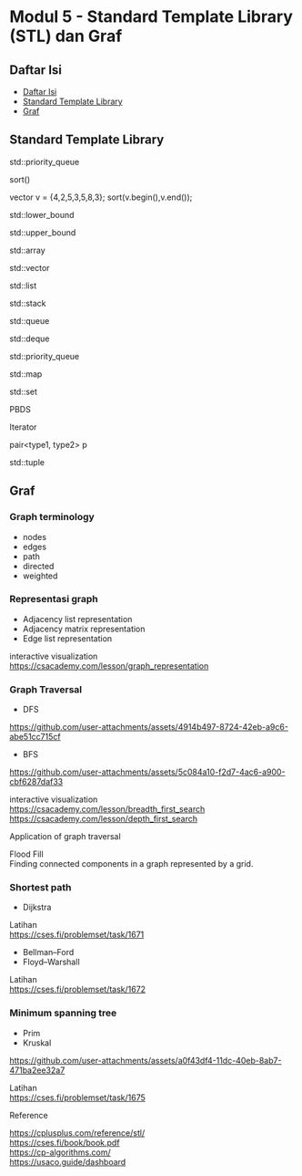 # Modul 5 - Standard Template Library (STL) dan Graf

## Daftar Isi
- [Daftar Isi](#Daftar-Isi)
- [Standard Template Library](#Standard-Template-Library)
- [Graf](#Graf)

## Standard Template Library

std::priority_queue

sort() 

vector<int> v = {4,2,5,3,5,8,3};
sort(v.begin(),v.end());


std::lower_bound

std::upper_bound

std::array

std::vector

std::list

std::stack

std::queue

std::deque

std::priority_queue

std::map

std::set

PBDS

Iterator

pair<type1, type2> p

std::tuple



## Graf

### Graph terminology
- nodes
- edges
- path
- directed
- weighted

### Representasi graph
- Adjacency list representation
- Adjacency matrix representation
- Edge list representation

interactive visualization <br />
https://csacademy.com/lesson/graph_representation


### Graph Traversal
- DFS

https://github.com/user-attachments/assets/4914b497-8724-42eb-a9c6-abe51cc715cf

- BFS

https://github.com/user-attachments/assets/5c084a10-f2d7-4ac6-a900-cbf6287daf33


interactive visualization <br />
https://csacademy.com/lesson/breadth_first_search <br />
https://csacademy.com/lesson/depth_first_search <br />

Application of graph traversal

Flood Fill <br />
Finding connected components in a graph represented by a grid.


### Shortest path
- Dijkstra 

Latihan <br />
https://cses.fi/problemset/task/1671

- Bellman–Ford
- Floyd–Warshall

Latihan <br />
https://cses.fi/problemset/task/1672

### Minimum spanning tree
- Prim
- Kruskal

https://github.com/user-attachments/assets/a0f43df4-11dc-40eb-8ab7-471ba2ee32a7

Latihan <br />
https://cses.fi/problemset/task/1675

Reference

https://cplusplus.com/reference/stl/ <br />
https://cses.fi/book/book.pdf <br />
https://cp-algorithms.com/ <br />
https://usaco.guide/dashboard <br />

